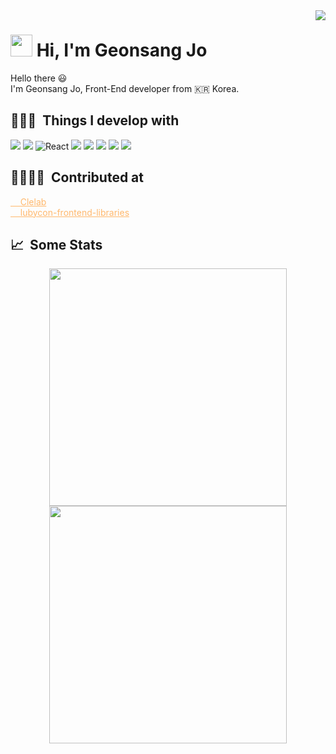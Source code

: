<img align="right" src="https://hits.seeyoufarm.com/api/count/incr/badge.svg?url=https%3A%2F%2Fgithub.com%2FJogeonsang&count_bg=%2379C83D&title_bg=%23555555&icon=googleads.svg&icon_color=%23E7E7E7&title=HITS&edge_flat=false">

<p align="left">

# <img src="https://cdn.jsdelivr.net/gh/Th3Wall/assets-cdn/PersonalGithubReadme/HandGreet.gif" width="35px" />&nbsp;<b>Hi, I'm Geonsang Jo</b>

</p>

Hello there :smiley: <br/>
I'm Geonsang Jo, Front-End developer from :kr: Korea. <br/>

<h2>👨🏻‍💻 &nbsp;Things I develop with </h2>

<p>
<img src="https://img.shields.io/badge/TypeScript-3178C6?style=flat-square&logo=TypeScript&logoColor=white"/>
<img src="https://img.shields.io/badge/JavaScript-F7DF1E?style=flat-square&logo=JavaScript&logoColor=222323"/>
<img alt="React" src="https://img.shields.io/badge/-React-45b8d8?style=flat-square&logo=react&logoColor=white" />
<img src="https://img.shields.io/badge/Gatsby-663399?style=flat-square&logo=Gatsby&logoColor=white"/>
<img src="https://img.shields.io/badge/Redux-764ABC?style=flat-square&logo=redux&logoColor=white"/>
<img src="https://img.shields.io/badge/StyledComponents-DB7093?style=flat-square&logo=styled-components&logoColor=white"/>
<img src="https://img.shields.io/badge/Notion-000000?style=flat-square&logo=Notion&logoColor=white"/>
<img src="https://img.shields.io/badge/Next.js-000000?style=flat-square&logo=nextdotjs&logoColor=white"/>

</p>

<h2>👨‍👩‍👧‍👦 &nbsp;Contributed at</h2>

<a style="color:#ffb86c" href="https://github.com/Lubycon/clelab-frontend" target="_blank">&nbsp;&nbsp;&nbsp;&nbsp;Clelab</a><br/>
<a style="color:#ffb86c" href="https://github.com/Lubycon/lubycon-frontend-libraries" target="_blank">&nbsp;&nbsp;&nbsp;&nbsp;lubycon-frontend-libraries</a>


<h2>📈 &nbsp;Some Stats</h2>

<div align=center>

<img width="380"  src="https://github-readme-stats.vercel.app/api?username=Jogeonsang&show_icons=true&count_private=true&theme=dracula" />

<img width="380" src="http://github-readme-streak-stats.herokuapp.com?user=Jogeonsang&theme=dracula&date_format=%5BY%20%5DM%20j">

</div>
